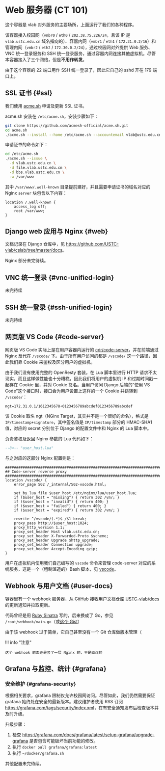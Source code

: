 # Web 服务器 (CT 101)

这个容器是 vlab 对外服务的主要场所，上面运行了我们的各种程序。

该容器接入校园网（`vmbr0` / `eth0` / `202.38.75.226/24`，且该 IP 是 `vlab.ustc.edu.cn` 域名指向的）、容器内网（`vmbr1` / `eth1` / `172.31.0.2/16`）和管理内网（`vmbr2` / `eth2` / `172.30.0.2/24`），通过校园网对外提供 Web 服务、VNC 统一登录服务和 SSH 统一登录服务，通过容器内网连接其他虚拟机。尽管本容器接入了三个网络，但是**不用作转发**。

由于这个容器的 22 端口用作 SSH 统一登录了，因此它自己的 sshd 开在 179 端口上。

## SSL 证书 {#ssl}

我们使用 [acme.sh](https://github.com/acmesh-official/acme.sh) 申请及更新 SSL 证书。

acme.sh 安装在 `/etc/acme.sh`，安装步骤如下：

```sh
git clone https://github.com/acmesh-official/acme.sh.git
cd acme.sh
./acme.sh --install --home /etc/acme.sh --accountemail vlab@ustc.edu.cn
```

申请证书的命令如下：

```sh
cd /etc/acme.sh
./acme.sh --issue \
  -d vlab.ustc.edu.cn \
  -d file.vlab.ustc.edu.cn \
  -d bbs.vlab.ustc.edu.cn \
  -w /var/www
```

其中 `/var/www/.well-known` 目录提前建好，并且需要申请证书的域名对应的 Nginx `server` 块包含以下内容：

```nginx title="/etc/nginx/snippets/well-known"
location /.well-known {
    access_log off;
    root /var/www;
}
```

## Django web 应用与 Nginx {#web}

文档记录在 Django 仓库中，见 <https://github.com/USTC-vlab/cslab/tree/master/docs>。

Nginx 部分未完待续。

## VNC 统一登录 {#vnc-unified-login}

未完待续

## SSH 统一登录 {#ssh-unified-login}

未完待续

## 网页版 VS Code {#code-server}

网页版 VS Code 实际上是在用户容器内运行的 [cdr/code-server](https://github.com/cdr/code-server)，并在前端通过 Nginx 反代在 `/vscode/` 下。由于所有用户访问的都是 `/vscode/` 这一个路径，因此我们靠 Cookie 来鉴权及区分用户的虚拟机。

由于我们没有使用完整的 OpenResty 套装，在 Lua 脚本里进行 HTTP 请求不太现实，而且这样做性能也十分糟糕，因此我们将用户的虚拟机 IP 和过期时间戳一起存在 Cookie 里，并对 Cookie 签名。当用户访问 Django 后端的“使用 VS Code”这个接口时，接口会为用户设置上这样的一个 Cookie 并跳转到 `/vscode/`：

```text
ngt=172.31.0.1/1612345678+0123456789abcdef0123456789abcdef
```

该 Cookie 取名 ngt（NGinx Target，其实并不是一个很好的命名），格式是 `IP/timestamp+signature`，其中签名值是 `IP/timestamp` 部分的 HMAC-SHA1 值，对应的 secret 分别位于 Django 的配置文件中和 Nginx 的 Lua 脚本中。

负责鉴权及返回 Nginx 参数的 Lua 代码如下：

```lua
--8<-- "user_host.lua"
```

与之对应的这部分 Nginx 配置则是：

```nginx
###########################################################################
## Code-server reverse proxy
###########################################################################
location /vscode/ {
    error_page 502 /_internal/502-vscode.html;

    set_by_lua_file $user_host /etc/nginx/lua/user_host.lua;
    if ($user_host = "missing") { return 302 /vm/; }
    if ($user_host = "invalid") { return 400; }
    if ($user_host = "failed") { return 400; }
    if ($user_host = "expired") { return 302 /vm/; }

    rewrite ^/vscode/(.*)$ /$1 break;
    proxy_pass http://$user_host:1024;
    proxy_http_version 1.1;
    proxy_set_header Host vlab.ustc.edu.cn;
    proxy_set_header X-Forwarded-Proto $scheme;
    proxy_set_header Upgrade $http_upgrade;
    proxy_set_header Connection upgrade;
    proxy_set_header Accept-Encoding gzip;
}
```

用户在虚拟机内使用我们自己编写的 `vscode` 命令来管理 code-server 对应的系统服务，这是一个（粗制滥造的）Bash 脚本，见 [vscode](../assets/vscode)。

## Webhook 与用户文档 {#user-docs}

容器里有一个 webhook 服务器，从 GitHub 接收用户文档仓库 [USTC-vlab/docs][user-docs] 的更新通知并拉取更新。

代码曾经是用 [Ruby Sinatra][sinatra] 写的，后来换成了 Go，参见 `/root/webhook/main.go`（或[这个 Gist](https://gist.github.com/iBug/34caff517617bfd0de2205d2466a3b78)）

由于该 webhook 过于简单，它自己甚至没有一个 Git 仓库做版本管理（

!!! info "注意"

    这个 webhook 前面还是套了一层 Nginx 的，不是直连的

## Grafana 与监控、统计 {#grafana}

### 安全维护 {#grafana-security}

根据相关要求，grafana 限制仅允许校园网访问。尽管如此，我们仍然需要保证 grafana 始终处在安全的最新版本。建议维护者使用 RSS 订阅 <https://grafana.com/tags/security/index.xml>，在有安全通知发布后检查版本并及时升级。

升级步骤：

1. 检查 <https://grafana.com/docs/grafana/latest/setup-grafana/upgrade-grafana> 是否包含可能破坏当前功能的修改。
2. 执行 `docker pull grafana/grafana:latest`
3. 执行 `~/docker/grafana.sh`

其他配置未完待续。

  [sinatra]: https://sinatrarb.com/
  [user-docs]: https://github.com/USTC-vlab/docs
